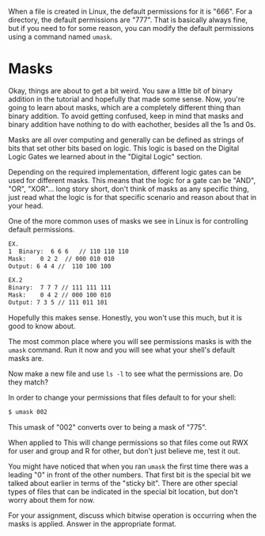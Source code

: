When a file is created in Linux, the default permissions for it is
"666". For a directory, the default permissions are "777". That is
basically always fine, but if you need to for some reason, you can
modify the default permissions using a command named `umask`.

# Masks

Okay, things are about to get a bit weird. You saw a little bit of
binary addition in the tutorial and hopefully that made some sense. Now,
you're going to learn about masks, which are a completely different
thing than binary addition. To avoid getting confused, keep in mind that
masks and binary addition have nothing to do with eachother, besides all
the 1s and 0s.

Masks are all over computing and generally can be defined as strings of
bits that set other bits based on logic. This logic is based on the
Digital Logic Gates we learned about in the "Digital Logic" section.

Depending on the required implementation, different logic gates can be
used for different masks. This means that the logic for a gate can be
"AND", "OR", "XOR"... long story short, don't think of masks as any
specific thing, just read what the logic is for that specific scenario
and reason about that in your head.

One of the more common uses of masks we see in Linux is for controlling
default permissions.

``` default
EX.
1  Binary:  6 6 6   // 110 110 110   
Mask:    0 2 2  // 000 010 010  
Output: 6 4 4 //  110 100 100 

EX.2  
Binary:  7 7 7 // 111 111 111  
Mask:    0 4 2 // 000 100 010  
Output: 7 3 5 // 111 011 101
```

Hopefully this makes sense. Honestly, you won't use this much, but it is
good to know about.

The most common place where you will see permissions masks is with the
`umask` command. Run it now and you will see what your shell's default
masks are.

Now make a new file and use `ls -l` to see what the permissions are. Do
they match?

In order to change your permissions that files default to for your
shell:

``` default
$ umask 002
```

This umask of "002" converts over to being a mask of "775".

When applied to This will change permissions so that files come out RWX
for user and group and R for other, but don't just believe me, test it
out.

You might have noticed that when you ran `umask` the first time there
was a leading "0" in front of the other numbers. That first bit is the
special bit we talked about earlier in terms of the "sticky bit". There
are other special types of files that can be indicated in the special
bit location, but don't worry about them for now.

For your assignment, discuss which bitwise operation is occurring when
the masks is applied. Answer in the appropriate format.
